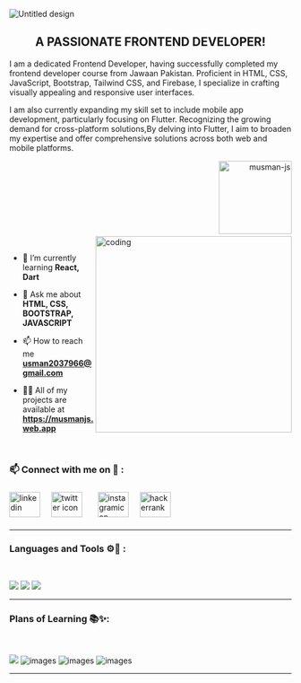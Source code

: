 
![Untitled design](https://github.com/musman-js/musman-js/assets/142093838/047907cb-3dd2-42ea-af3b-5335e5ad1f4c)

<h2 align = "center">A PASSIONATE FRONTEND DEVELOPER!</h2>
<p>I am a dedicated Frontend Developer, having successfully completed my frontend developer course from Jawaan Pakistan. Proficient in HTML, CSS, JavaScript, Bootstrap, Tailwind CSS, and Firebase, I specialize in crafting visually appealing and responsive user interfaces.</p>
<p>I am also currently expanding my skill set to include mobile app development, particularly focusing on Flutter. Recognizing the growing demand for cross-platform solutions,By delving into Flutter, I aim to broaden my expertise and offer comprehensive solutions across both web and mobile platforms.</p>
<br>

<p align="right"> <img src="https://komarev.com/ghpvc/?username=musman-js&label=Profile%20views&color=0e75b6&style=flat" alt="musman-js" style="margin-top: -30px; margin-bottom: 20px;"  width ="130px" heigth = "140px"/> </p>

<img src="https://github.com/musman-js/musman-js/assets/142093838/1306f38b-a74a-4a5d-a3a9-016c0d762c6f" alt="coding" width="350" align = "right" class="coding-gif" style="margin-top: -30px; margin-bottom: 15px">

- 🌱 I’m currently learning **React, Dart** <br>

- 💬 Ask me about **HTML, CSS, BOOTSTRAP, JAVASCRIPT** <br>

- 📫 How to reach me **usman2037966@gmail.com**

- 👨‍💻 All of my projects are available at **https://musmanjs.web.app** 

<br>

<h3 align="left">📫 Connect with me on 🔗        :</h3>
     <p align="left">
        <a href="https://www.linkedin.com/in/muhammad-usman-772296294/" target="_blank"><img align="center"
                src="https://raw.githubusercontent.com/rahuldkjain/github-profile-readme-generator/master/src/images/icons/Social/linked-in-alt.svg" height="45" width="55" alt="linkedin" /></a>
        <a href="https://www.facebook.com/profile.php?id=100063423567314" target="_blank" style="padding:8px"><img align="center" style="margin:8px"
                src="https://raw.githubusercontent.com/rahuldkjain/github-profile-readme-generator/master/src/images/icons/Social/facebook.svg" height="45" width="55" alt="twitter icon" /></a>
        <a href="https://www.instagram.com/usman.___here/" target="_blank" style="padding:8px"><img align="center"
                src="https://raw.githubusercontent.com/rahuldkjain/github-profile-readme-generator/master/src/images/icons/Social/instagram.svg" alt="instagramicon" height="45" width="55" /></a>
	<a href="https://www.hackerrank.com/profile/usmangamingyt671" target="_blank" style="padding:8px"><img align="center"
                src="https://raw.githubusercontent.com/rahuldkjain/github-profile-readme-generator/master/src/images/icons/Social/hackerrank.svg" alt="hackerrank" height="45" width="55" /></a>
               
     
</p>


</p>
<hr>
<!-- <h3 align="left">Support:</h3>
<p><a href="https://www.buymeacoffee.com/muhammadusman08"> <img align="left" src="https://cdn.buymeacoffee.com/buttons/v2/default-yellow.png" height="50" width="210" alt="https://www.buymeacoffee.com/muhammadusman08" /></a></p><br><br> -->

<h3 align="left">
        Languages and Tools ⚙️🔧 : </h3>
    <br>
<p  align ="left">
	<img src="https://skillicons.dev/icons?i=html,bootstrap,git" />
        <img src="https://skillicons.dev/icons?i=github,vscode,tailwind,css" />
        <img src="https://skillicons.dev/icons?i=js,dart,react,firebase" />
     
    
</p>
 <hr>
    
 <h3 align="left"> Plans of Learning 📚✨:</h3>
 <br>   
<p align ="left"><img src="https://skillicons.dev/icons?i=nextjs" />
        <img src="https://skillicons.dev/icons?i=express" alt="images">
        <img src="https://skillicons.dev/icons?i=mongodb,nodejs,ts,flutter" alt="images">
        <img src="https://skillicons.dev/icons?i=django" alt="images">
</p>
<hr>


